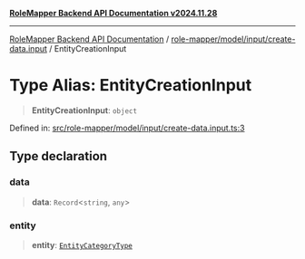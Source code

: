 [**RoleMapper Backend API Documentation v2024.11.28**](../../../../../README.md)

***

[RoleMapper Backend API Documentation](../../../../../modules.md) / [role-mapper/model/input/create-data.input](../README.md) / EntityCreationInput

# Type Alias: EntityCreationInput

> **EntityCreationInput**: `object`

Defined in: [src/role-mapper/model/input/create-data.input.ts:3](https://github.com/FlowCraft-AG/RoleMapper/blob/3eb36c970c08048b7af3096cccc727e0fc5a22b5/backend/src/role-mapper/model/input/create-data.input.ts#L3)

## Type declaration

### data

> **data**: `Record`\<`string`, `any`\>

### entity

> **entity**: [`EntityCategoryType`](../../../entity/entities.entity/type-aliases/EntityCategoryType.md)
